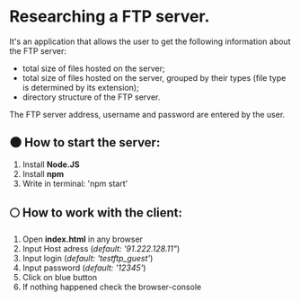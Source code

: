 # Researching a FTP server.

It's an application that allows the user to get the following information about the FTP server:
- total size of files hosted on the server;
- total size of files hosted on the server, grouped by their types (file type is determined by its extension);
- directory structure of the FTP server.

The FTP server address, username and password are entered by the user.

## 🌑 How to start the server: 
1. Install **Node.JS**
2. Install **npm** 
3. Write in terminal: 'npm start'

## 🌕 How to work with the client:
1. Open **index.html** in any browser
2. Input Host adress (_default: '91.222.128.11"_)
3. Input login (_default: 'testftp_guest'_)
4. Input password (_default: '12345'_)
5. Click on blue button
6. If nothing happened check the browser-console
